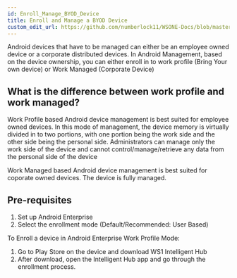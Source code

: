 ```yaml
---
id: Enroll_Manage_BYOD_Device
title: Enroll and Manage a BYOD Device
custom_edit_url: https://github.com/numberlock11/WSONE-Docs/blob/master/docs/Google/Enroll_Manage_BYOD_Device.md
---
```


Android devices that have to be managed can either be an employee owned device or a corporate distributed devices. In Android Management, based on the
device ownership, you can either enroll in to work profile (Bring Your own device) or Work Managed (Corporate Device)

## What is the difference between work profile and work managed?
Work Profile based Android device management is best suited for employee owned devices. In this mode of management, the device memory is virtually divided in to two portions, with one portion being the work side and the other side being the personal side. Administrators can manage only the work side of the device and cannot control/manage/retrieve any data from the personal side of the device

Work Managed based Android device management is best suited for coporate owned devices. The device is fully managed. 

## Pre-requisites
1. Set up Android Enterprise
2. Select the enrollment mode (Default/Recommended: User Based) 

To Enroll a device in Android Enterprise Work Profile Mode:
1. Go to Play Store on the device and download WS1 Intelligent Hub
2. After download, open the Intelligent Hub app and go through the enrollment process.
